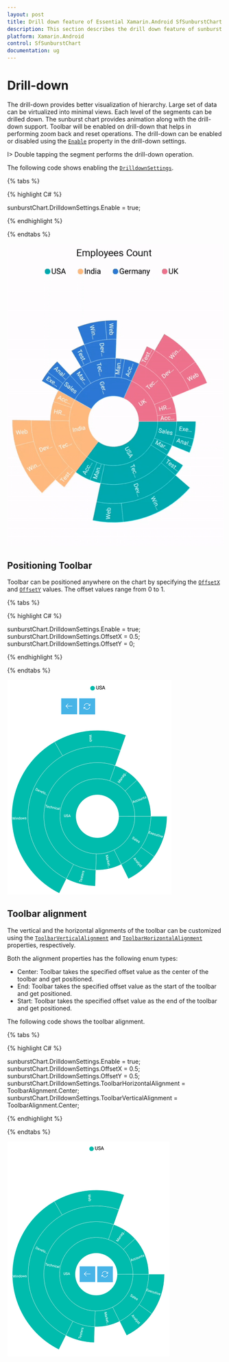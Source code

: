 ```yaml
---
layout: post
title: Drill down feature of Essential Xamarin.Android SfSunburstChart
description: This section describes the drill down feature of sunburst chart.
platform: Xamarin.Android
control: SfSunburstChart
documentation: ug
---
```


# Drill-down

The drill-down provides better visualization of hierarchy. Large set of data can be virtualized into minimal views. Each level of the segments can be drilled down. The sunburst chart provides animation along with the drill-down support. Toolbar will be enabled on drill-down that helps in performing zoom back and reset operations. The drill-down can be enabled or disabled using the [`Enable`](https://help.syncfusion.com/cr/cref_files/xamarin-android/Syncfusion.SfSunburstChart.Android~Syncfusion.SfSunburstChart.Android.DrilldownSettings~Enable.html) property in the drill-down settings.

I>  Double tapping the segment performs the drill-down operation.

The following code shows enabling the [`DrilldownSettings`](https://help.syncfusion.com/cr/cref_files/xamarin-android/Syncfusion.SfSunburstChart.Android~Syncfusion.SfSunburstChart.Android.SfSunburstChart~DrilldownSettings.html).

{% tabs %} 

{% highlight C# %} 

  sunburstChart.DrilldownSettings.Enable = true;

{% endhighlight %}

{% endtabs %} 

![](Drilldown_images/Drilldown.gif)

## Positioning Toolbar

Toolbar can be positioned anywhere on the chart by specifying the [`OffsetX`](https://help.syncfusion.com/cr/cref_files/xamarin-android/Syncfusion.SfSunburstChart.Android~Syncfusion.SfSunburstChart.Android.DrilldownSettings~OffsetX.html) and [`OffsetY`](https://help.syncfusion.com/cr/cref_files/xamarin-android/Syncfusion.SfSunburstChart.Android~Syncfusion.SfSunburstChart.Android.DrilldownSettings~OffsetY.html) values. The offset values range from 0 to 1.

{% tabs %} 

{% highlight C# %} 

  sunburstChart.DrilldownSettings.Enable = true;
  sunburstChart.DrilldownSettings.OffsetX = 0.5;
  sunburstChart.DrilldownSettings.OffsetY = 0;

{% endhighlight %}

{% endtabs %} 

![](Drilldown_images/Offset.png)

## Toolbar alignment 

The vertical and the horizontal alignments of the toolbar can be customized using the [`ToolbarVerticalAlignment`](https://help.syncfusion.com/cr/cref_files/xamarin-android/Syncfusion.SfSunburstChart.Android~Syncfusion.SfSunburstChart.Android.DrilldownSettings~ToolbarVerticalAlignment.html) and [`ToolbarHorizontalAlignment`](https://help.syncfusion.com/cr/cref_files/xamarin-android/Syncfusion.SfSunburstChart.Android~Syncfusion.SfSunburstChart.Android.DrilldownSettings~ToolbarHorizontalAlignment.html) properties, respectively.

Both the alignment properties has the following enum types:

* Center: Toolbar takes the specified offset value as the center of the toolbar and get positioned.
* End: Toolbar takes the specified offset value as the start of the toolbar and get positioned.
* Start: Toolbar takes the specified offset value as the end of the toolbar and get positioned.

The following code shows the toolbar alignment.

{% tabs %} 

{% highlight C# %} 

  sunburstChart.DrilldownSettings.Enable = true;
  sunburstChart.DrilldownSettings.OffsetX = 0.5;
  sunburstChart.DrilldownSettings.OffsetY = 0.5;
  sunburstChart.DrilldownSettings.ToolbarHorizontalAlignment = ToolbarAlignment.Center;
  sunburstChart.DrilldownSettings.ToolbarVerticalAlignment = ToolbarAlignment.Center;

{% endhighlight %}

{% endtabs %} 

![](Drilldown_images/ToolbarAlignment.png)
